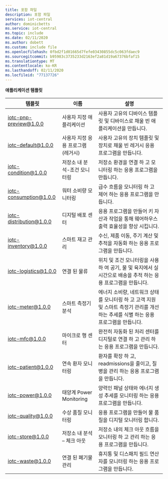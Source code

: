 ```yaml
---
title: 포함 파일
description: 포함 파일
services: iot-central
author: dominicbetts
ms.service: iot-central
ms.topic: include
ms.date: 02/11/2020
ms.author: dobett
ms.custom: include file
ms.openlocfilehash: 0fbd2f1d01665d7fefe03430855dc5c063fdaec9
ms.sourcegitcommit: b95983c3735233d2163ef2a81d19a67376bfaf15
ms.translationtype: MT
ms.contentlocale: ko-KR
ms.lasthandoff: 02/11/2020
ms.locfileid: "77137726"
---
```

**애플리케이션 템플릿**

| 템플릿                 | 이름        | 설명 |
| ------------------------ | ----------- | ----------- |
| iotc-pnp-preview@1.0.0   | 사용자 지정 애플리케이션 | 사용자 고유의 디바이스 템플릿 및 디바이스로 채울 빈 애플리케이션을 만듭니다. |
| iotc-default@1.0.0       | 사용자 지정 응용 프로그램 (레거시) | 사용자 고유의 장치 템플릿 및 장치로 채울 빈 레거시 응용 프로그램을 만듭니다.
| iotc-condition@1.0.0     | 저장소 내 분석-조건 모니터링 | 저장소 환경을 연결 하 고 모니터링 하는 응용 프로그램을 만듭니다. |
| iotc-consumption@1.0.0   | 워터 소비량 모니터링 | 급수 흐름을 모니터링 하 고 제어 하는 응용 프로그램을 만듭니다. |
| iotc-distribution@1.0.0  | 디지털 배포 센터 | 응용 프로그램을 만들어 키 자산과 작업을 통해 웨어하우스 출력 효율성을 향상 시킵니다. |
| iotc-inventory@1.0.0     | 스마트 재고 관리 | 수신, 제품 이동, 주기 계산 및 추적을 자동화 하는 응용 프로그램을 만듭니다. |
| iotc-logistics@1.0.0     | 연결 된 물류 | 위치 및 조건 모니터링을 사용 하 여 공기, 물 및 육지에서 실시간으로 배송을 추적 하는 응용 프로그램을 만듭니다. |
| iotc-meter@1.0.0         | 스마트 측정기 분석 | 에너지 소비량, 네트워크 상태를 모니터링 하 고 고객 지원 및 스마트 측정기 관리를 개선 하는 추세를 식별 하는 응용 프로그램을 만듭니다.  |
| iotc-mfc@1.0.0           | 마이크로 행 센터 | 완전히 자동화 된 처리 센터를 디지털로 연결 하 고 관리 하는 응용 프로그램을 만듭니다. |
| iotc-patient@1.0.0       | 연속 환자 모니터링 | 환자를 확장 하 고, readmissions을 줄이고, 질병을 관리 하는 응용 프로그램을 만듭니다. |
| iotc-power@1.0.0         | 태양계 Power Monitoring | 양력인 패널 상태와 에너지 생성 추세를 모니터링 하는 응용 프로그램을 만듭니다. |
| iotc-quality@1.0.0       | 수상 품질 모니터링 | 응용 프로그램을 만들어 물 품질을 디지털 모니터링 합니다. |
| iotc-store@1.0.0         | 저장소 내 분석 – 체크 아웃 | 저장소 내의 체크 아웃 흐름을 모니터링 하 고 관리 하는 응용 프로그램을 만듭니다. |
| iotc-waste@1.0.0         | 연결 된 폐기물 관리 | 휴지통 및 디스패치 필드 연산자를 모니터링 하는 응용 프로그램을 만듭니다. |
